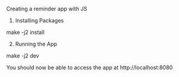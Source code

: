 Creating a reminder app with JS

1. Installing Packages

make -j2 install

2. Running the App

make -j2 dev

You should now be able to access the app at http://localhost:8080